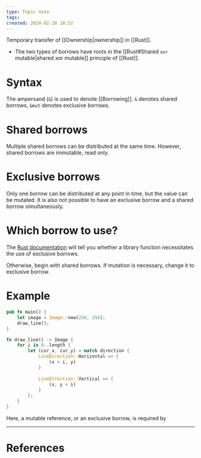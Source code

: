 ```yaml
---
type: Topic note
tags: 
created: 2024-02-26 18:52
---
```

Temporary transfer of [[Ownership|ownership]] in [[Rust]].

- The two types of borrows have roots in the [[Rust#Shared `xor` mutable|shared xor mutable]] principle of [[Rust]].

# Syntax

The ampersand (`&`) is used to denote [[Borrowing]]. `&` denotes shared borrows, `&mut` denotes exclusive borrows.

# Shared borrows

Multiple shared borrows can be distributed at the same time. However, shared borrows are immutable, read only.

# Exclusive borrows

Only one borrow can be distributed at any point in time, but the value can be mutated. It is also not possible to have an exclusive borrow and a shared borrow simultaneously.

# Which borrow to use?

The [Rust documentation](https://docs.rs) will tell you whether a library function necessitates the use of exclusive borrows.

Otherwise, begin with shared borrows. If mutation is necessary, change it to exclusive borrow.

# Example

```rust
pub fn main() {
	let image = Image::new(256, 256);
	draw_line();
}

fn draw_line() -> Image {
	for i in 0..length {
		let (cur_x, cur_y) = match direction {
			LineDirection::Horizontal => {
				(x + i, y)
			}
			
			LineDirection::Vertical => {
				(x, y + i)
			}
		};
	}
}
```

Here, a mutable reference, or an exclusive borrow, is required by 

---
# References
